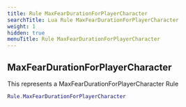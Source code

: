 ```yaml
---
title: Rule MaxFearDurationForPlayerCharacter
searchTitle: Lua Rule MaxFearDurationForPlayerCharacter
weight: 1
hidden: true
menuTitle: Rule MaxFearDurationForPlayerCharacter
---
```

## MaxFearDurationForPlayerCharacter

This represents a MaxFearDurationForPlayerCharacter Rule
```lua
Rule.MaxFearDurationForPlayerCharacter
```
